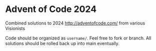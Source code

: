 # Advent of Code 2024

Combined solutions to 2024 http://adventofcode.com/ from various Visionists

Code should be organized as `username/`. Feel free to fork or branch. All solutions should be rolled back up into main eventually.
